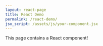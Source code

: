 ```yaml
---
layout: react-page
title: React Demo
permalink: /react-demo/
jsx_script: /assets/js/your-component.jsx
---
```


This page contains a React component!
